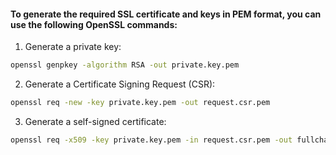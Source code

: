 #### To generate the required SSL certificate and keys in PEM format, you can use the following OpenSSL commands:  
1. Generate a private key:  
```bash
openssl genpkey -algorithm RSA -out private.key.pem
```

2. Generate a Certificate Signing Request (CSR):  
```bash
openssl req -new -key private.key.pem -out request.csr.pem
```

3. Generate a self-signed certificate:
```bash
openssl req -x509 -key private.key.pem -in request.csr.pem -out fullchain.pem -days 365
```